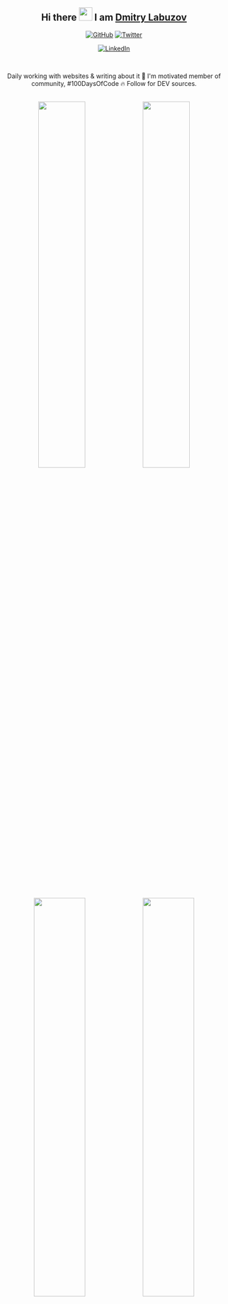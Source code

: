 <h2 align="center">Hi there <img src="https://raw.githubusercontent.com/aemmadi/aemmadi/master/wave.gif" width="30"> I am <a href="#">Dmitry Labuzov</a></h2>

<div align="center">
  <a href="https://github.com/codlipa"><img alt="GitHub" src="https://img.shields.io/badge/github-333333?style=for-the-badge&logo=github&logoColor=white"></a>

  <a href="https://twitter.com/codlipa?ref_src=twsrc%5Etfw" target="blank">
    <img alt="Twitter" src="https://img.shields.io/twitter/follow/codlipa?color=%231DA1F2&label=follow&logo=twitter&style=for-the-badge">
  </a>

  <a href="https://linkedin.com/in/codlipa"><img alt="LinkedIn" src="https://img.shields.io/badge/linkedin-0A66C2?&style=for-the-badge&logo=linkedin&logoColor=white"></a>
</div> <br>

<p align="center">Daily working with websites & writing about it 💛 I'm motivated member of community, #100DaysOfCode 🔥 Follow for DEV sources.</p><br>

<div align="center">
  <img width="46%" src="https://github-readme-stats.vercel.app/api/top-langs/?username=codlipa&layout=compact&hide_border=true&theme=onedark">
  <img width="46%" src="https://github-readme-stats.vercel.app/api/pin/?username=codlipa&repo=100-days-of-code&hide_border=true&theme=onedark">
  <img width="48%" src="https://github-readme-stats.vercel.app/api?username=codlipa&show_icons=true&hide_border=true&theme=onedark">
  <img width="48%" src="https://github-readme-streak-stats.herokuapp.com/?user=codlipa&hide_border=true&theme=onedark">
</div>
